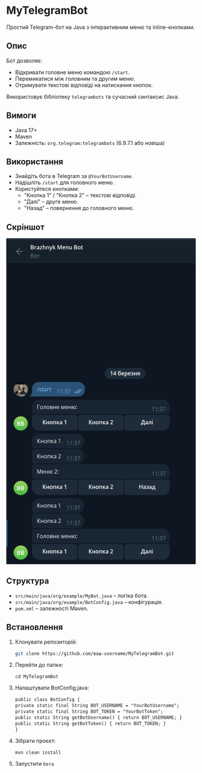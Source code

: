# MyTelegramBot

Простий Telegram-бот на Java з інтерактивним меню та inline-кнопками.

## Опис

Бот дозволяє:
- Відкривати головне меню командою `/start`.
- Перемикатися між головним та другим меню.
- Отримувати текстові відповіді на натискання кнопок.

Використовує бібліотеку `telegrambots` та сучасний синтаксис Java.

## Вимоги

- Java 17+
- Maven
- Залежність: `org.telegram:telegrambots` (6.9.7.1 або новіша)


## Використання

- Знайдіть бота в Telegram за `@YourBotUsername`.
- Надішліть `/start` для головного меню.
- Користуйтеся кнопками:
  - "Кнопка 1" / "Кнопка 2" – текстові відповіді.
  - "Далі" – друге меню.
  - "Назад" – повернення до головного меню.

## Скріншот
![Приклад використання](images/pryklad-vykorystannya.png)

## Структура

- `src/main/java/org/example/MyBot.java` – логіка бота.
- `src/main/java/org/example/BotConfig.java` – конфігурація.
- `pom.xml` – залежності Maven.

## Встановлення

1. Клонувати репозиторій:
   ```bash
   git clone https://github.com/ваш-username/MyTelegramBot.git  
   
2. Перейти до папки:
   ```
   cd MyTelegramBot

3. Налаштувати BotConfig.java:
    ```
   public class BotConfig {
    private static final String BOT_USERNAME = "YourBotUsername";
    private static final String BOT_TOKEN = "YourBotToken";
    public static String getBotUsername() { return BOT_USERNAME; }
    public static String getBotToken() { return BOT_TOKEN; } 
   }

4. Зібрати проєкт:
    ```
   mvn clean install

5. Запустити `бота`

